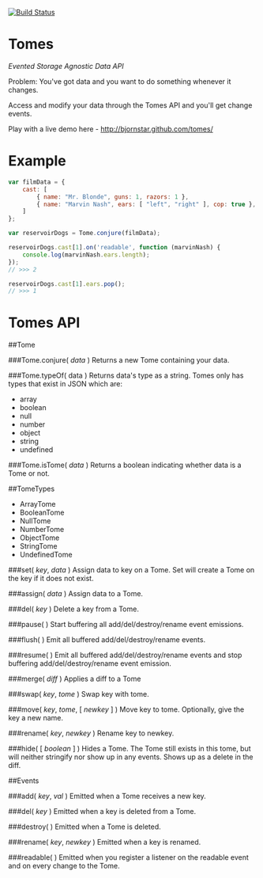 [![Build Status](https://travis-ci.org/bjornstar/tomes.png)](https://travis-ci.org/bjornstar/tomes)

Tomes
=========

*Evented Storage Agnostic Data API*

Problem: You've got data and you want to do something whenever it changes.

Access and modify your data through the Tomes API and you'll get change events.

Play with a live demo here - http://bjornstar.github.com/tomes/

Example
=======
```javascript
var filmData = {
	cast: [
		{ name: "Mr. Blonde", guns: 1, razors: 1 },
		{ name: "Marvin Nash", ears: [ "left", "right" ], cop: true },
	]
};

var reservoirDogs = Tome.conjure(filmData);

reservoirDogs.cast[1].on('readable', function (marvinNash) {
	console.log(marvinNash.ears.length);
});
// >>> 2

reservoirDogs.cast[1].ears.pop();
// >>> 1
```

Tomes API
=========

##Tome

###Tome.conjure( *data* )
Returns a new Tome containing your data.

###Tome.typeOf( data )
Returns data's type as a string. Tomes only has types that exist in JSON which are:

 - array
 - boolean
 - null
 - number
 - object
 - string
 - undefined

###Tome.isTome( *data* )
Returns a boolean indicating whether data is a Tome or not.

##TomeTypes
 - ArrayTome
 - BooleanTome
 - NullTome
 - NumberTome
 - ObjectTome
 - StringTome
 - UndefinedTome

###set( *key*, *data* )
Assign data to key on a Tome. Set will create a Tome on the key if it does not exist.

###assign( *data* )
Assign data to a Tome.

###del( *key* )
Delete a key from a Tome.

###pause( )
Start buffering all add/del/destroy/rename event emissions.

###flush( )
Emit all buffered add/del/destroy/rename events.

###resume( )
Emit all buffered add/del/destroy/rename events and stop buffering add/del/destroy/rename event emission.

###merge( *diff* )
Applies a diff to a Tome

###swap( *key*, *tome* )
Swap key with tome.

###move( *key*, *tome*, [ *newkey* ] )
Move key to tome. Optionally, give the key a new name.

###rename( *key*, *newkey* )
Rename key to newkey.

###hide( [ *boolean* ] )
Hides a Tome. The Tome still exists in this tome, but will neither stringify nor show up in any events. Shows up as a delete in the diff.

##Events

###add( *key*, *val* )
Emitted when a Tome receives a new key.

###del( *key* )
Emitted when a key is deleted from a Tome.

###destroy( )
Emitted when a Tome is deleted.

###rename( *key*, *newkey* )
Emitted when a key is renamed.

###readable( )
Emitted when you register a listener on the readable event and on every change to the Tome. 
